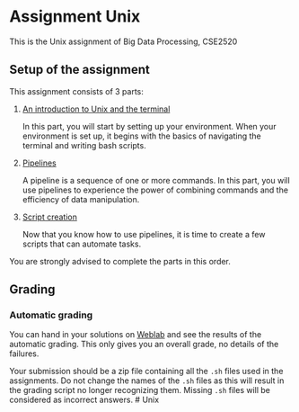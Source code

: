 # Assignment Unix

This is the Unix assignment of Big Data Processing, CSE2520

## Setup of the assignment

This assignment consists of 3 parts:

1. [An introduction to Unix and the terminal](<intro/readme.md>)
    
    In this part, you will start by setting up your environment.
    When your environment is set up, it begins with the basics of navigating the terminal and writing bash scripts.
     
2. [Pipelines](<pipelines/readme.md>)

    A pipeline is a sequence of one or more commands.
    In this part, you will use pipelines to experience the power of combining commands and the efficiency of data manipulation.

3. [Script creation](<script_creation/readme.md>)

    Now that you know how to use pipelines, it is time to create a few scripts that can automate tasks.
    
You are strongly advised to complete the parts in this order.

## Grading
### Automatic grading
You can hand in your solutions on [Weblab](https://weblab.tudelft.nl/) and see the results of the automatic grading.
This only gives you an overall grade, no details of the failures.

Your submission should be a zip file containing all the `.sh` files used in the assignments.
Do not change the names of the `.sh` files as this will result in the grading script no longer recognizing them.
Missing `.sh` files will be considered as incorrect answers.
#   U n i x  
 